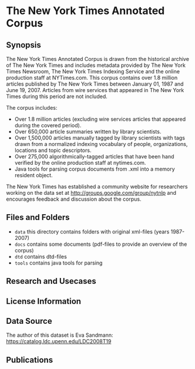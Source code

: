 # The New York Times Annotated Corpus 

## Synopsis

The New York Times Annotated Corpus is drawn from the historical archive of The New York Times and includes metadata provided by The New York Times Newsroom, The New York Times Indexing Service and the online production staff at NYTimes.com. This corpus contains over 1.8 million articles published by The New York Times between January 01, 1987 and June 19, 2007. Articles from wire services that appeared in The New York Times during this period are not included.

The corpus includes:

- Over 1.8 million articles (excluding wire services articles that appeared during the covered period).
- Over 650,000 article summaries written by library scientists.
- Over 1,500,000 articles manually tagged by library scientists with tags drawn from a normalized indexing vocabulary of people, organizations, locations and topic descriptors.
- Over 275,000 algorithmically-tagged articles that have been hand verified by the online production staff at nytimes.com.
- Java tools for parsing corpus documents from .xml into a memory resident object.

The New York Times has established a community website for researchers working on the data set at http://groups.google.com/group/nytnlp and encourages feedback and discussion about the corpus.

## Files and Folders

- `data` this directory contains folders with original xml-files (years 1987-2007)
- `docs` contains some documents (pdf-files to provide an overview of the corpus)
- `dtd` contains dtd-files
- `tools` contains java tools for parsing

## Research and Usecases

## License Information

## Data Source

The author of this dataset is Eva Sandmann:
https://catalog.ldc.upenn.edu/LDC2008T19

## Publications
